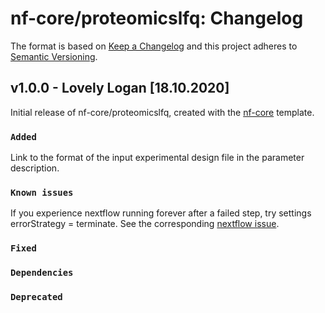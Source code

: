 # nf-core/proteomicslfq: Changelog

The format is based on [Keep a Changelog](https://keepachangelog.com/en/1.0.0/)
and this project adheres to [Semantic Versioning](https://semver.org/spec/v2.0.0.html).

## v1.0.0 - Lovely Logan [18.10.2020]

Initial release of nf-core/proteomicslfq, created with the [nf-core](https://nf-co.re/) template.

### `Added`

Link to the format of the input experimental design file in the parameter description.

### `Known issues`

If you experience nextflow running forever after a failed step, try settings errorStrategy = terminate. See the corresponding [nextflow issue](https://github.com/nextflow-io/nextflow/issues/1457).

### `Fixed`

### `Dependencies`

### `Deprecated`

